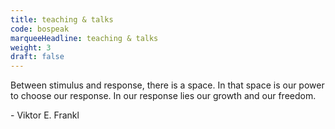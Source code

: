 ```yaml
---
title: teaching & talks
code: bospeak
marqueeHeadline: teaching & talks
weight: 3
draft: false
---
```


<div class="quote">
	<p class="content">Between stimulus and response, there is a space. In that space is our power to choose our response. In our response lies our growth and our freedom.</p>
	<p class="author">- Viktor E. Frankl</p>
</div>